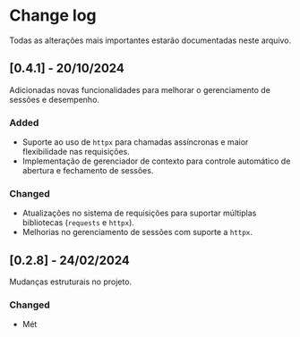 # Change log

Todas as alterações mais importantes estarão documentadas neste arquivo.

<!-- Adicione a aqui em baixo as atualizações do projeto [Versão]  e abaixo - mudanças ! 
Seguindo exemplo -> https://gist.githubusercontent.com/juampynr/4c18214a8eb554084e21d6e288a18a2c/raw/6d61b1ced1c66349cf9ef6ce5eb84546ebf6e79d/CHANGELOG.md
--> 

## [0.4.1] - 20/10/2024

Adicionadas novas funcionalidades para melhorar o gerenciamento de sessões e desempenho.

### Added
- Suporte ao uso de `httpx` para chamadas assíncronas e maior flexibilidade nas requisições.
- Implementação de gerenciador de contexto para controle automático de abertura e fechamento de sessões.

### Changed
- Atualizações no sistema de requisições para suportar múltiplas bibliotecas (`requests` e `httpx`).
- Melhorias no gerenciamento de sessões com suporte a `httpx`.

## [0.2.8] - 24/02/2024

Mudanças estruturais no projeto.

### Changed
- Mét
